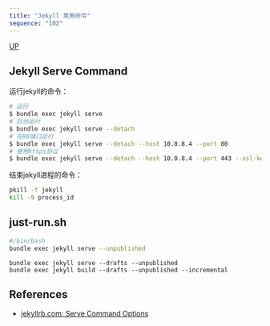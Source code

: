 ```yaml
---
title: "Jekyll 常用命令"
sequence: "102"
---
```


[UP](/jekyll/jekyll-index.html)

## Jekyll Serve Command

运行jekyll的命令：

```bash
# 运行
$ bundle exec jekyll serve
# 后台运行
$ bundle exec jekyll serve --detach
# 在80端口运行
$ bundle exec jekyll serve --detach --host 10.0.8.4 --port 80
# 使用https协议
$ bundle exec jekyll serve --detach --host 10.0.8.4 --port 443 --ssl-key private.key --ssl-cert cert.pem
```

结束jekyll进程的命令：

```bash
pkill -f jekyll
kill -9 process_id
```

## just-run.sh

```bash
#/bin/bash
bundle exec jekyll serve --unpublished
```

```text
bundle exec jekyll serve --drafts --unpublished
bundle exec jekyll build --drafts --unpublished --incremental
```

## References

- [jekyllrb.com: Serve Command Options](https://jekyllrb.com/docs/configuration/options/#serve-command-options)
